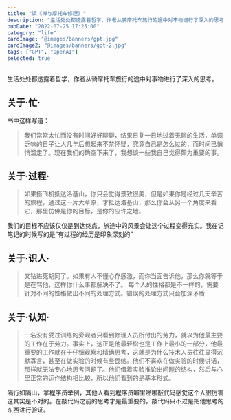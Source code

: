 ```yaml
---
title: "读《禅与摩托车修理》"
description: "生活处处都透露着哲学，作者从骑摩托车旅行的途中对事物进行了深入的思考。"
pubDate: "2022-07-25 17:25:00"
category: "life"
cardImage: "@images/banners/gpt.jpg"
cardImage2: "@images/banners/gpt-2.jpg"
tags: ["GPT", "OpenAI"]
selected: true
---
```


生活处处都透露着哲学，作者从骑摩托车旅行的途中对事物进行了深入的思考。

## 关于·忙·
书中这样写道：
> 我们常常太忙而没有时间好好聊聊，结果日复一日地过着无聊的生活，单调乏味的日子让人几年后想起来不禁怀疑，究竟自己是怎么过的，而时间已悄悄溜走了。现在我们的确空下来了，我想谈一些我自己觉得颇为重要的事。

## 关于·过程·
>如果搭飞机抵达洛基山，你只会觉得景致很美，但是如果你是经过几天辛苦的旅程，通过这一片大草原，才抵达洛基山，那么你会从另一个角度来看它，那里仿佛是你的目标，是你的应许之地。

我们的目标不应该仅仅是到达终点，旅途中的风景会让这个过程变得充实。我在记笔记的时候写的是“有过程的经历是印象深刻的”

## 关于·识人·
>又钻进死胡同了。如果有人不懂心存感激，而你当面告诉他，那么你就等于是在骂他，这样你什么事都解决不了。
每个人的性格都是不一样的，需要针对不同的性格做出不同的处理方式。错误的处理方式只会加深矛盾

## 关于·认知·
>一名没有受过训练的旁观者只看到修理人员所付出的劳力，就以为他最主要的工作在于劳力。事实上，这正是他最轻松也是工作上最小的一部分，他最重要的工作就在于仔细观察和精确思考，这就是为什么技术人员往往显得沉默寡言，甚至在做实验的时候有些畏缩。他们不喜欢在做实验的时候讲话，那样就无法专心地思考问题了。他们借着实验推论出问题的结构，然后与心里正常的运作结构相比较，所以他们看到的是基本形式。

隔行如隔山，拿程序员举例，其他人看到程序员噼里啪啦敲代码感觉这个人很厉害这其实是不对的。在敲代码之前的思考才是最重要的，敲代码只不过是把他思考的东西进行验证。

